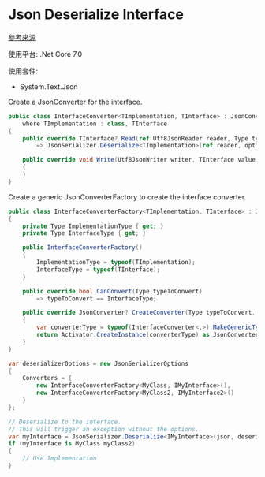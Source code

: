 # Json Deserialize Interface

[參考來源](https://gist.github.com/tonysneed/5e7988516b081d454cde95b5d729e1af)

使用平台: .Net Core 7.0

使用套件:
- System.Text.Json

Create a JsonConverter for the interface.

```csharp
public class InterfaceConverter<TImplementation, TInterface> : JsonConverter<TInterface>
    where TImplementation : class, TInterface
{
    public override TInterface? Read(ref Utf8JsonReader reader, Type typeToConvert, JsonSerializerOptions options)
        => JsonSerializer.Deserialize<TImplementation>(ref reader, options);

    public override void Write(Utf8JsonWriter writer, TInterface value, JsonSerializerOptions options)
    {
    }
}
```

Create a generic JsonConverterFactory to create the interface converter.

```csharp
public class InterfaceConverterFactory<TImplementation, TInterface> : JsonConverterFactory
{
    private Type ImplementationType { get; }
    private Type InterfaceType { get; }

    public InterfaceConverterFactory()
    {
        ImplementationType = typeof(TImplementation);
        InterfaceType = typeof(TInterface);
    }

    public override bool CanConvert(Type typeToConvert)
        => typeToConvert == InterfaceType;

    public override JsonConverter? CreateConverter(Type typeToConvert, JsonSerializerOptions options)
    {
        var converterType = typeof(InterfaceConverter<,>).MakeGenericType(ImplementationType, InterfaceType);
        return Activator.CreateInstance(converterType) as JsonConverter;
    }
}
```

```csharp
var deserializerOptions = new JsonSerializerOptions
{
    Converters = {
        new InterfaceConverterFactory<MyClass, IMyInterface>(),
        new InterfaceConverterFactory<MyClass2, IMyInterface2>()
    }
};

// Deserialize to the interface.
// This will trigger an exception without the options.
var myInterface = JsonSerializer.Deserialize<IMyInterface>(json, deserializerOptions);
if (myInterface is MyClass myClass2)
{
    // Use Implementation
}
```
